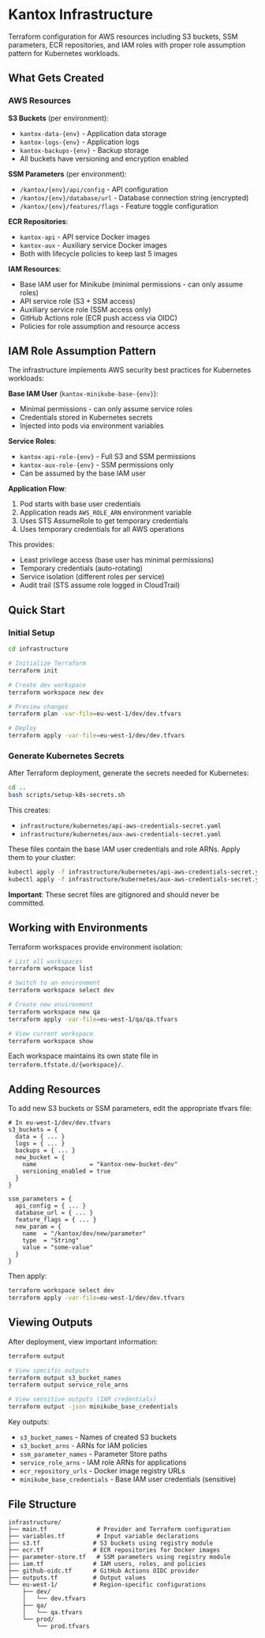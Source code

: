 # Kantox Infrastructure

Terraform configuration for AWS resources including S3 buckets, SSM parameters, ECR repositories, and IAM roles with proper role assumption pattern for Kubernetes workloads.

## What Gets Created

### AWS Resources

**S3 Buckets** (per environment):
- `kantox-data-{env}` - Application data storage
- `kantox-logs-{env}` - Application logs
- `kantox-backups-{env}` - Backup storage
- All buckets have versioning and encryption enabled

**SSM Parameters** (per environment):
- `/kantox/{env}/api/config` - API configuration
- `/kantox/{env}/database/url` - Database connection string (encrypted)
- `/kantox/{env}/features/flags` - Feature toggle configuration

**ECR Repositories**:
- `kantox-api` - API service Docker images
- `kantox-aux` - Auxiliary service Docker images
- Both with lifecycle policies to keep last 5 images

**IAM Resources**:
- Base IAM user for Minikube (minimal permissions - can only assume roles)
- API service role (S3 + SSM access)
- Auxiliary service role (SSM access only)
- GitHub Actions role (ECR push access via OIDC)
- Policies for role assumption and resource access

## IAM Role Assumption Pattern

The infrastructure implements AWS security best practices for Kubernetes workloads:

**Base IAM User** (`kantox-minikube-base-{env}`):
- Minimal permissions - can only assume service roles
- Credentials stored in Kubernetes secrets
- Injected into pods via environment variables

**Service Roles**:
- `kantox-api-role-{env}` - Full S3 and SSM permissions
- `kantox-aux-role-{env}` - SSM permissions only
- Can be assumed by the base IAM user

**Application Flow**:
1. Pod starts with base user credentials
2. Application reads `AWS_ROLE_ARN` environment variable
3. Uses STS AssumeRole to get temporary credentials
4. Uses temporary credentials for all AWS operations

This provides:
- Least privilege access (base user has minimal permissions)
- Temporary credentials (auto-rotating)
- Service isolation (different roles per service)
- Audit trail (STS assume role logged in CloudTrail)

## Quick Start

### Initial Setup

```bash
cd infrastructure

# Initialize Terraform
terraform init

# Create dev workspace
terraform workspace new dev

# Preview changes
terraform plan -var-file=eu-west-1/dev/dev.tfvars

# Deploy
terraform apply -var-file=eu-west-1/dev/dev.tfvars
```

### Generate Kubernetes Secrets

After Terraform deployment, generate the secrets needed for Kubernetes:

```bash
cd ..
bash scripts/setup-k8s-secrets.sh
```

This creates:
- `infrastructure/kubernetes/api-aws-credentials-secret.yaml`
- `infrastructure/kubernetes/aux-aws-credentials-secret.yaml`

These files contain the base IAM user credentials and role ARNs. Apply them to your cluster:

```bash
kubectl apply -f infrastructure/kubernetes/api-aws-credentials-secret.yaml
kubectl apply -f infrastructure/kubernetes/aux-aws-credentials-secret.yaml
```

**Important**: These secret files are gitignored and should never be committed.

## Working with Environments

Terraform workspaces provide environment isolation:

```bash
# List all workspaces
terraform workspace list

# Switch to an environment
terraform workspace select dev

# Create new environment
terraform workspace new qa
terraform apply -var-file=eu-west-1/qa/qa.tfvars

# View current workspace
terraform workspace show
```

Each workspace maintains its own state file in `terraform.tfstate.d/{workspace}/`.

## Adding Resources

To add new S3 buckets or SSM parameters, edit the appropriate tfvars file:

```hcl
# In eu-west-1/dev/dev.tfvars
s3_buckets = {
  data = { ... }
  logs = { ... }
  backups = { ... }
  new_bucket = {
    name               = "kantox-new-bucket-dev"
    versioning_enabled = true
  }
}

ssm_parameters = {
  api_config = { ... }
  database_url = { ... }
  feature_flags = { ... }
  new_param = {
    name  = "/kantox/dev/new/parameter"
    type  = "String"
    value = "some-value"
  }
}
```

Then apply:

```bash
terraform workspace select dev
terraform apply -var-file=eu-west-1/dev/dev.tfvars
```

## Viewing Outputs

After deployment, view important information:

```bash
terraform output

# View specific outputs
terraform output s3_bucket_names
terraform output service_role_arns

# View sensitive outputs (IAM credentials)
terraform output -json minikube_base_credentials
```

Key outputs:
- `s3_bucket_names` - Names of created S3 buckets
- `s3_bucket_arns` - ARNs for IAM policies
- `ssm_parameter_names` - Parameter Store paths
- `service_role_arns` - IAM role ARNs for applications
- `ecr_repository_urls` - Docker image registry URLs
- `minikube_base_credentials` - Base IAM user credentials (sensitive)

## File Structure

```
infrastructure/
├── main.tf              # Provider and Terraform configuration
├── variables.tf         # Input variable declarations
├── s3.tf               # S3 buckets using registry module
├── ecr.tf              # ECR repositories for Docker images
├── parameter-store.tf   # SSM parameters using registry module
├── iam.tf              # IAM users, roles, and policies
├── github-oidc.tf      # GitHub Actions OIDC provider
├── outputs.tf          # Output values
└── eu-west-1/          # Region-specific configurations
    ├── dev/
    │   └── dev.tfvars
    ├── qa/
    │   └── qa.tfvars
    └── prod/
        └── prod.tfvars
```
